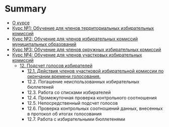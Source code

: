 # Summary

* [О курсе](README.md)
* [Курс №1: Обучение для членов территориальных избирательных комиссий](kurs-1-obuchenie-dlya-chlenov-territorialnih-izbiratelnih-komissii.md)
* [Курс №2: Обучение для членов избирательных комиссий муниципальных образований](kurs-2-obuchenie-dlya-chlenov-izbiratelnih-komissii-munitsipalnih-obrazovanii.md)
* [Курс №3: Обучение для членов окружных избирательных комиссий](kurs-3-obuchenie-dlya-chlenov-okruzhnih-izbiratelnih-komissii.md)
* [Курс №4: Обучение для членов участковых избирательных комиссий](kurs-4-obuchenie-dlya-chlenov-uchastkovih-izbiratelnih-komissii.md)
  * [12. Подсчет голосов избирателей](kurs-4-obuchenie-dlya-chlenov-uchastkovih-izbiratelnih-komissii/podschet-golosov-izbiratelei.md)
    * [12.1. Действия членов участковой избирательной комиссии по окончании  времени голосования.](kurs-4-obuchenie-dlya-chlenov-uchastkovih-izbiratelnih-komissii/podschet-golosov-izbiratelei/deistviya-chlenov-uchastkovoi-izbiratelnoi-komissii-po-okonchanii-vremeni-golosovaniya.md)
    * 12.2. Погашение неиспользованных избирательных бюллетеней
    * 12.3. Работа со списками избирателей
    * 12.4. Промежуточная проверка контрольного соотношения
    * 12.5. Непосредственный подсчет голосов 
    * 12.6. Проверка контрольных соотношений данных, внесенных в протокол об итогах  голосования
    * 12.7. Работа с избирательными бюллетенями



